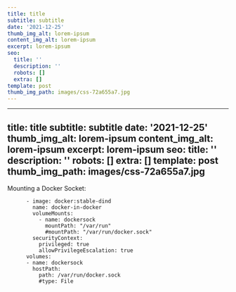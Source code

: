 ```yaml
---
title: title
subtitle: subtitle
date: '2021-12-25'
thumb_img_alt: lorem-ipsum
content_img_alt: lorem-ipsum
excerpt: lorem-ipsum
seo:
  title: ''
  description: ''
  robots: []
  extra: []
template: post
thumb_img_path: images/css-72a655a7.jpg
---
```

---
title: title
subtitle: subtitle
date: '2021-12-25'
thumb_img_alt: lorem-ipsum
content_img_alt: lorem-ipsum
excerpt: lorem-ipsum
seo:
  title: ''
  description: ''
  robots: []
  extra: []
template: post
thumb_img_path: images/css-72a655a7.jpg
---
Mounting a Docker Socket:

```
      - image: docker:stable-dind
        name: docker-in-docker
        volumeMounts:
          - name: dockersock
            mountPath: "/var/run"
            #mountPath: "/var/run/docker.sock"
        securityContext:
          privileged: true
          allowPrivilegeEscalation: true
      volumes:
      - name: dockersock
        hostPath:
          path: /var/run/docker.sock
          #type: File
```
